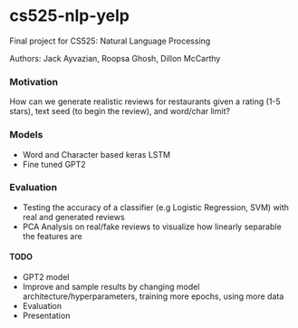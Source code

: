 # cs525-nlp-yelp
Final project for CS525: Natural Language Processing

Authors: Jack Ayvazian, Roopsa Ghosh, Dillon McCarthy

### Motivation
How can we generate realistic reviews for restaurants given a rating (1-5 stars), text seed (to begin the review), and word/char limit?

### Models
* Word and Character based keras LSTM
* Fine tuned GPT2

### Evaluation
* Testing the accuracy of a classifier (e.g Logistic Regression, SVM) with real and generated reviews
* PCA Analysis on real/fake reviews to visualize how linearly separable the features are

#### TODO
* GPT2 model
* Improve and sample results by changing model architecture/hyperparameters, training more epochs, using more data
* Evaluation
* Presentation
